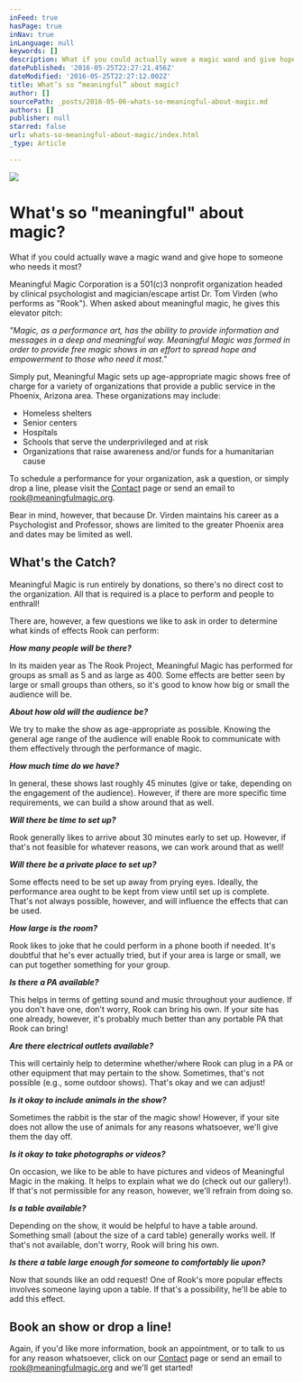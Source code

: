 ```yaml
---
inFeed: true
hasPage: true
inNav: true
inLanguage: null
keywords: []
description: What if you could actually wave a magic wand and give hope to someone who needs it most?
datePublished: '2016-05-25T22:27:21.456Z'
dateModified: '2016-05-25T22:27:12.002Z'
title: What’s so “meaningful” about magic?
author: []
sourcePath: _posts/2016-05-06-whats-so-meaningful-about-magic.md
authors: []
publisher: null
starred: false
url: whats-so-meaningful-about-magic/index.html
_type: Article

---
```

![](https://the-grid-user-content.s3-us-west-2.amazonaws.com/3ac16dca-e341-4f18-89ff-1e797c0cda09.png)

# What's so "meaningful" about magic?

What if you could actually wave a magic wand and give hope to someone who needs it most?

Meaningful Magic Corporation is a 501(c)3 nonprofit organization headed by clinical psychologist and magician/escape artist Dr. Tom Virden (who performs as "Rook"). When asked about meaningful magic, he gives this elevator pitch:

_"Magic, as a performance art, has the ability to provide information and messages in a deep and meaningful way. Meaningful Magic was formed in order to provide free magic shows in an effort to spread hope and empowerment to those who need it most."_

Simply put, Meaningful Magic sets up age-appropriate magic shows free of charge for a variety of organizations that provide a public service in the Phoenix, Arizona area. These organizations may include:

* Homeless shelters
* Senior centers
* Hospitals
* Schools that serve the underprivileged and at risk
* Organizations that raise awareness and/or funds for a humanitarian cause

To schedule a performance for your organization, ask a question, or simply drop a line, please visit the [Contact][0] page or send an email to [rook@meaningfulmagic.org][1].

Bear in mind, however, that because Dr. Virden maintains his career as a Psychologist and Professor, shows are limited to the greater Phoenix area and dates may be limited as well.

## What's the Catch?

Meaningful Magic is run entirely by donations, so there's no direct cost to the organization. All that is required is a place to perform and people to enthrall!

There are, however, a few questions we like to ask in order to determine what kinds of effects Rook can perform:

**_How many people will be there?_**

In its maiden year as The Rook Project, Meaningful Magic has performed for groups as small as 5 and as large as 400\. Some effects are better seen by large or small groups than others, so it's good to know how big or small the audience will be.

**_About how old will the audience be?_**

We try to make the show as age-appropriate as possible. Knowing the general age range of the audience will enable Rook to communicate with them effectively through the performance of magic.

_**How much time do we have?**_

In general, these shows last roughly 45 minutes (give or take, depending on the engagement of the audience). However, if there are more specific time requirements, we can build a show around that as well.

**_Will there be time to set up?_**

Rook generally likes to arrive about 30 minutes early to set up. However, if that's not feasible for whatever reasons, we can work around that as well!

**_Will there be a private place to set up?_**

Some effects need to be set up away from prying eyes. Ideally, the performance area ought to be kept from view until set up is complete. That's not always possible, however, and will influence the effects that can be used.

**_How large is the room?_**

Rook likes to joke that he could perform in a phone booth if needed. It's doubtful that he's ever actually tried, but if your area is large or small, we can put together something for your group.

**_Is there a PA available?_**

This helps in terms of getting sound and music throughout your audience. If you don't have one, don't worry, Rook can bring his own. If your site has one already, however, it's probably much better than any portable PA that Rook can bring!

**_Are there electrical outlets available?_**

This will certainly help to determine whether/where Rook can plug in a PA or other equipment that may pertain to the show. Sometimes, that's not possible (e.g., some outdoor shows). That's okay and we can adjust!

**_Is it okay to include animals in the show?_**

Sometimes the rabbit is the star of the magic show! However, if your site does not allow the use of animals for any reasons whatsoever, we'll give them the day off.

_**Is it okay to take photographs or videos?**_

On occasion, we like to be able to have pictures and videos of Meaningful Magic in the making. It helps to explain what we do (check out our gallery!). If that's not permissible for any reason, however, we'll refrain from doing so.

**_Is a table available?_**

Depending on the show, it would be helpful to have a table around. Something small (about the size of a card table) generally works well. If that's not available, don't worry, Rook will bring his own.

_**Is there a table large enough for someone to comfortably lie upon?**_

Now that sounds like an odd request! One of Rook's more popular effects involves someone laying upon a table. If that's a possibility, he'll be able to add this effect.

## Book an show or drop a line!

Again, if you'd like more information, book an appointment, or to talk to us for any reason whatsoever, click on our [Contact][0] page or send an email to [rook@meaningfulmagic.org][1] and we'll get started!

[0]: http://meaningfulmagic.org/?page_id=22 "Contact"
[1]: mailto:rook@meaningfulmagic.org